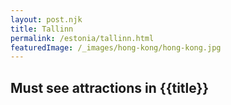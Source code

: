 ```yaml
---
layout: post.njk
title: Tallinn
permalink: /estonia/tallinn.html
featuredImage: /_images/hong-kong/hong-kong.jpg
---
```

## Must see attractions in {{title}}
